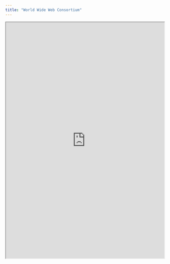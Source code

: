 ```yaml
---
title: "World Wide Web Consortium"
---
```



<iframe height="750" width="100%" src="https://ewelton.github.io/ktest/wiki.html#World%20Wide%20Web%20Consortium"></iframe>
